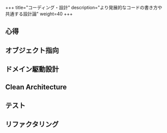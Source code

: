+++
title="コーディング・設計"
description="より発展的なコードの書き方や共通する設計論"
weight=40
+++

## 心得

## オブジェクト指向

## ドメイン駆動設計

## Clean Architecture


## テスト


## リファクタリング

